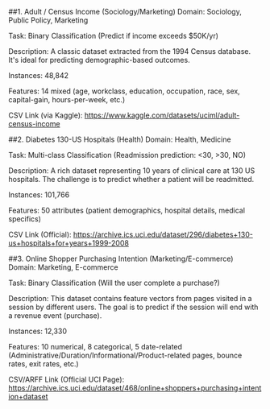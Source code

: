 
##1. Adult / Census Income (Sociology/Marketing)
Domain: Sociology, Public Policy, Marketing

Task: Binary Classification (Predict if income exceeds $50K/yr)

Description: A classic dataset extracted from the 1994 Census database. It's ideal for predicting demographic-based outcomes.

Instances: 48,842

Features: 14 mixed (age, workclass, education, occupation, race, sex, capital-gain, hours-per-week, etc.)

CSV Link (via Kaggle): https://www.kaggle.com/datasets/uciml/adult-census-income

##2. Diabetes 130-US Hospitals (Health)
Domain: Health, Medicine

Task: Multi-class Classification (Readmission prediction: <30, >30, NO)

Description: A rich dataset representing 10 years of clinical care at 130 US hospitals. The challenge is to predict whether a patient will be readmitted.

Instances: 101,766

Features: 50 attributes (patient demographics, hospital details, medical specifics)

CSV Link (Official): https://archive.ics.uci.edu/dataset/296/diabetes+130-us+hospitals+for+years+1999-2008 

##3. Online Shopper Purchasing Intention (Marketing/E-commerce)
Domain: Marketing, E-commerce

Task: Binary Classification (Will the user complete a purchase?)

Description: This dataset contains feature vectors from pages visited in a session by different users. The goal is to predict if the session will end with a revenue event (purchase).

Instances: 12,330

Features: 10 numerical, 8 categorical, 5 date-related (Administrative/Duration/Informational/Product-related pages, bounce rates, exit rates, etc.)

CSV/ARFF Link (Official UCI Page): https://archive.ics.uci.edu/dataset/468/online+shoppers+purchasing+intention+dataset
